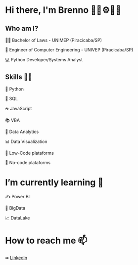 # Hi there, I'm Brenno 👋🔧⚙👨‍💻


## Who am I?

👨‍🎓 Bachelor of Laws - UNIMEP (Piracicaba/SP)

🤖 Engineer of Computer Engineering - UNIVEP (Piracicaba/SP)

💻 Python Developer/Systems Analyst

## Skills 👨‍💻

🐍 Python

📄 SQL

☕ JavaScript

📚 VBA

🎲 Data Analytics

📊 Data Visualization

🔨 Low-Code plataforms

🍃 No-code plataforms


# I’m currently learning 🌱

✍ Power BI

📝 BigData 

📈 DataLake


# How to reach me 📫 

➡ [Linkedin](https://www.linkedin.com/in/brenno-brossi/)
